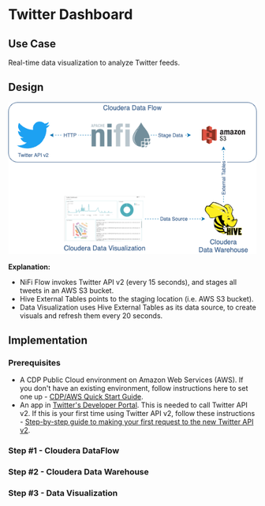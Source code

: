 # Twitter Dashboard
## Use Case
Real-time data visualization to analyze Twitter feeds.

## Design
![Design - Twitter Dashboard](/assets/design-Twitter-dashboard.png)

**Explanation:**
- NiFi Flow invokes Twitter API v2 (every 15 seconds), and stages all tweets in an AWS S3 bucket.
- Hive External Tables points to the staging location (i.e. AWS S3 bucket).
- Data Visualization uses Hive External Tables as its data source, to create visuals and refresh them every 20 seconds.

## Implementation
### Prerequisites
- A CDP Public Cloud environment on Amazon Web Services (AWS). If you don't have an existing environment, follow instructions here to set one up - [CDP/AWS Quick Start Guide](https://docs.cloudera.com/cdp-public-cloud/cloud/aws-quickstart/topics/mc-aws-quickstart.html).
- An app in [Twitter's Developer Portal](https://developer.twitter.com/en/portal/dashboard). This is needed to call Twitter API v2. If this is your first time using Twitter API v2, follow these instructions - [Step-by-step guide to making your first request to the new Twitter API v2](https://developer.twitter.com/en/docs/tutorials/step-by-step-guide-to-making-your-first-request-to-the-twitter-api-v2).

### Step #1 - Cloudera DataFlow

### Step #2 - Cloudera Data Warehouse

### Step #3 - Data Visualization

